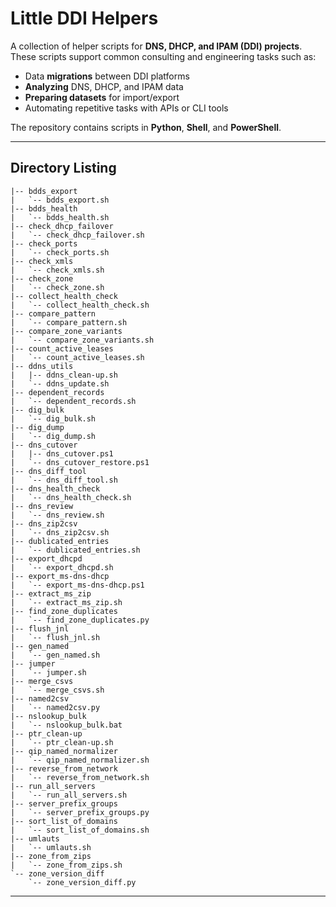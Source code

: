 # Little DDI Helpers

A collection of helper scripts for **DNS, DHCP, and IPAM (DDI) projects**.  
These scripts support common consulting and engineering tasks such as:

- Data **migrations** between DDI platforms  
- **Analyzing** DNS, DHCP, and IPAM data  
- **Preparing datasets** for import/export  
- Automating repetitive tasks with APIs or CLI tools  

The repository contains scripts in **Python**, **Shell**, and **PowerShell**.

---

## Directory Listing

```text
|-- bdds_export
|   `-- bdds_export.sh
|-- bdds_health
|   `-- bdds_health.sh
|-- check_dhcp_failover
|   `-- check_dhcp_failover.sh
|-- check_ports
|   `-- check_ports.sh
|-- check_xmls
|   `-- check_xmls.sh
|-- check_zone
|   `-- check_zone.sh
|-- collect_health_check
|   `-- collect_health_check.sh
|-- compare_pattern
|   `-- compare_pattern.sh
|-- compare_zone_variants
|   `-- compare_zone_variants.sh
|-- count_active_leases
|   `-- count_active_leases.sh
|-- ddns_utils
|   |-- ddns_clean-up.sh
|   `-- ddns_update.sh
|-- dependent_records
|   `-- dependent_records.sh
|-- dig_bulk
|   `-- dig_bulk.sh
|-- dig_dump
|   `-- dig_dump.sh
|-- dns_cutover
|   |-- dns_cutover.ps1
|   `-- dns_cutover_restore.ps1
|-- dns_diff_tool
|   `-- dns_diff_tool.sh
|-- dns_health_check
|   `-- dns_health_check.sh
|-- dns_review
|   `-- dns_review.sh
|-- dns_zip2csv
|   `-- dns_zip2csv.sh
|-- dublicated_entries
|   `-- dublicated_entries.sh
|-- export_dhcpd
|   `-- export_dhcpd.sh
|-- export_ms-dns-dhcp
|   `-- export_ms-dns-dhcp.ps1
|-- extract_ms_zip
|   `-- extract_ms_zip.sh
|-- find_zone_duplicates
|   `-- find_zone_duplicates.py
|-- flush_jnl
|   `-- flush_jnl.sh
|-- gen_named
|   `-- gen_named.sh
|-- jumper
|   `-- jumper.sh
|-- merge_csvs
|   `-- merge_csvs.sh
|-- named2csv
|   `-- named2csv.py
|-- nslookup_bulk
|   `-- nslookup_bulk.bat
|-- ptr_clean-up
|   `-- ptr_clean-up.sh
|-- qip_named_normalizer
|   `-- qip_named_normalizer.sh
|-- reverse_from_network
|   `-- reverse_from_network.sh
|-- run_all_servers
|   `-- run_all_servers.sh
|-- server_prefix_groups
|   `-- server_prefix_groups.py
|-- sort_list_of_domains
|   `-- sort_list_of_domains.sh
|-- umlauts
|   `-- umlauts.sh
|-- zone_from_zips
|   `-- zone_from_zips.sh
`-- zone_version_diff
    `-- zone_version_diff.py
```

---